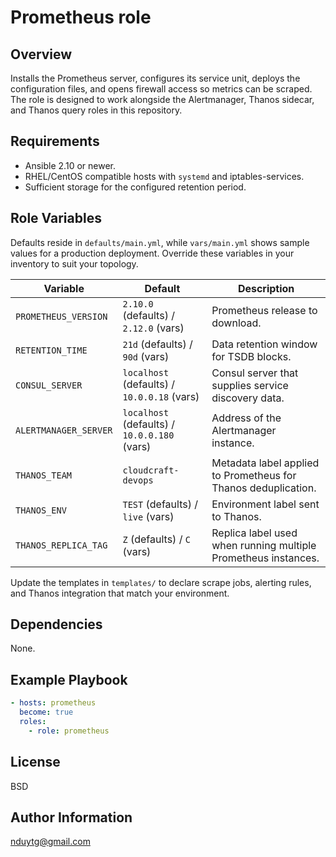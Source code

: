 # Prometheus role

## Overview
Installs the Prometheus server, configures its service unit, deploys the
configuration files, and opens firewall access so metrics can be scraped. The
role is designed to work alongside the Alertmanager, Thanos sidecar, and Thanos
query roles in this repository.

## Requirements
- Ansible 2.10 or newer.
- RHEL/CentOS compatible hosts with `systemd` and iptables-services.
- Sufficient storage for the configured retention period.

## Role Variables
Defaults reside in `defaults/main.yml`, while `vars/main.yml` shows sample values
for a production deployment. Override these variables in your inventory to suit
your topology.

| Variable | Default | Description |
| --- | --- | --- |
| `PROMETHEUS_VERSION` | `2.10.0` (defaults) / `2.12.0` (vars) | Prometheus release to download. |
| `RETENTION_TIME` | `21d` (defaults) / `90d` (vars) | Data retention window for TSDB blocks. |
| `CONSUL_SERVER` | `localhost` (defaults) / `10.0.0.18` (vars) | Consul server that supplies service discovery data. |
| `ALERTMANAGER_SERVER` | `localhost` (defaults) / `10.0.0.180` (vars) | Address of the Alertmanager instance. |
| `THANOS_TEAM` | `cloudcraft-devops` | Metadata label applied to Prometheus for Thanos deduplication. |
| `THANOS_ENV` | `TEST` (defaults) / `live` (vars) | Environment label sent to Thanos. |
| `THANOS_REPLICA_TAG` | `Z` (defaults) / `C` (vars) | Replica label used when running multiple Prometheus instances. |

Update the templates in `templates/` to declare scrape jobs, alerting rules, and
Thanos integration that match your environment.

## Dependencies
None.

## Example Playbook
```yaml
- hosts: prometheus
  become: true
  roles:
    - role: prometheus
```

## License
BSD

## Author Information
nduytg@gmail.com
